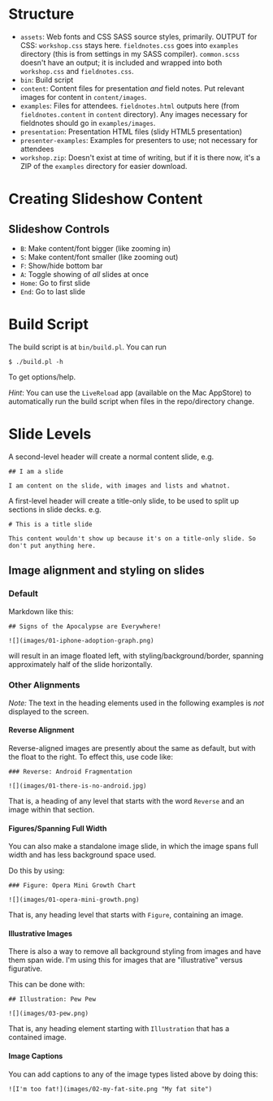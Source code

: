 # Structure

* `assets`: Web fonts and CSS SASS source styles, primarily. OUTPUT for CSS: `workshop.css` stays here. `fieldnotes.css` goes into `examples` directory (this is from settings in my SASS compiler). `common.scss` doesn't have an output; it is included and wrapped into both `workshop.css` and `fieldnotes.css`.
* `bin`: Build script
* `content`: Content files for presentation *and* field notes. Put relevant images for content in `content/images`.
* `examples`: Files for attendees. `fieldnotes.html` outputs here (from `fieldnotes.content` in `content` directory). Any images necessary for fieldnotes should go in `examples/images`.
* `presentation`: Presentation HTML files (slidy HTML5 presentation)
* `presenter-examples`: Examples for presenters to use; not necessary for attendees
* `workshop.zip`: Doesn't exist at time of writing, but if it is there now, it's a ZIP of the `examples` directory for easier download.

# Creating Slideshow Content

## Slideshow Controls

* `B`: Make content/font bigger (like zooming in)
* `S`: Make content/font smaller (like zooming out)
* `F`: Show/hide bottom bar
* `A`: Toggle showing of *all* slides at once
* `Home`: Go to first slide
* `End`: Go to last slide

# Build Script

The build script is at `bin/build.pl`. You can run

    $ ./build.pl -h

To get options/help.

*Hint*: You can use the `LiveReload` app (available on the Mac AppStore) to automatically run the build script when files in the repo/directory change.

# Slide Levels

A second-level header will create a normal content slide, e.g.

    ## I am a slide
    
    I am content on the slide, with images and lists and whatnot.

A first-level header will create a title-only slide, to be used to split up sections in slide decks. e.g.

    # This is a title slide
    
    This content wouldn't show up because it's on a title-only slide. So don't put anything here.

## Image alignment and styling on slides

### Default

Markdown like this:


    ## Signs of the Apocalypse are Everywhere!
    
    ![](images/01-iphone-adoption-graph.png)


will result in an image floated left, with styling/background/border, spanning approximately half of the slide horizontally.

### Other Alignments

*Note:* The text in the heading elements used in the following examples is *not* displayed to the screen.

#### Reverse Alignment

Reverse-aligned images are presently about the same as default, but with the float to the right. To effect this, use code like:

    ### Reverse: Android Fragmentation
    
    ![](images/01-there-is-no-android.jpg)

That is, a heading of any level that starts with the word `Reverse` and an image within that section.

#### Figures/Spanning Full Width

You can also make a standalone image slide, in which the image spans full width and has less background space used.

Do this by using:


    ### Figure: Opera Mini Growth Chart
    
    ![](images/01-opera-mini-growth.png)


That is, any heading level that starts with `Figure`, containing an image.

#### Illustrative Images

There is also a way to remove all background styling from images and have them span wide. I'm using this for images that are "illustrative" versus figurative.

This can be done with:

    ## Illustration: Pew Pew
    
    ![](images/03-pew.png)

That is, any heading element starting with `Illustration` that has a contained image.


#### Image Captions

You can add captions to any of the image types listed above by doing this:

    ![I'm too fat!](images/02-my-fat-site.png "My fat site")
